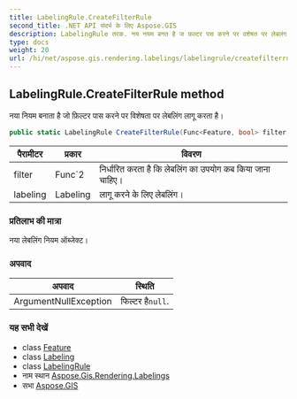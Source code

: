 ```yaml
---
title: LabelingRule.CreateFilterRule
second_title: .NET API संदर्भ के लिए Aspose.GIS
description: LabelingRule तरक. नय नयम बनत है ज फ़ल्टर पस करने पर वशेषत पर लेबलंग लगू करत है
type: docs
weight: 20
url: /hi/net/aspose.gis.rendering.labelings/labelingrule/createfilterrule/
---
```

## LabelingRule.CreateFilterRule method

नया नियम बनाता है जो फ़िल्टर पास करने पर विशेषता पर लेबलिंग लागू करता है।

```csharp
public static LabelingRule CreateFilterRule(Func<Feature, bool> filter, Labeling labeling)
```

| पैरामीटर | प्रकार | विवरण |
| --- | --- | --- |
| filter | Func`2 | निर्धारित करता है कि लेबलिंग का उपयोग कब किया जाना चाहिए। |
| labeling | Labeling | लागू करने के लिए लेबलिंग। |

### प्रतिलाभ की मात्रा

नया लेबलिंग नियम ऑब्जेक्ट।

### अपवाद

| अपवाद | स्थिति |
| --- | --- |
| ArgumentNullException | फिल्टर है`null`. |

### यह सभी देखें

* class [Feature](../../../aspose.gis/feature/)
* class [Labeling](../../labeling/)
* class [LabelingRule](../)
* नाम स्थान [Aspose.Gis.Rendering.Labelings](../../labelingrule/)
* सभा [Aspose.GIS](../../../)


